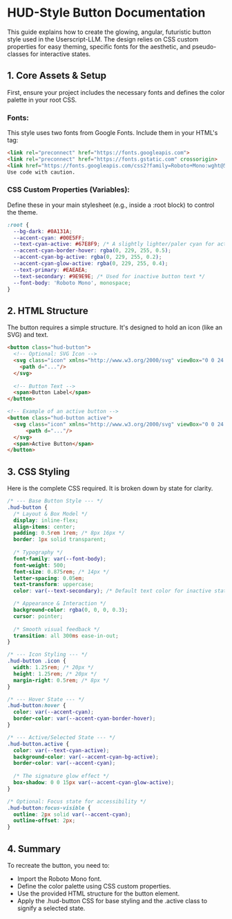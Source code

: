 # HUD-Style Button Documentation

This guide explains how to create the glowing, angular, futuristic button style used in the Userscript-LLM. The design relies on CSS custom properties for easy theming, specific fonts for the aesthetic, and pseudo-classes for interactive states.

## 1. Core Assets & Setup

First, ensure your project includes the necessary fonts and defines the color palette in your root CSS.

### **Fonts**:

This style uses two fonts from Google Fonts. Include them in your HTML's <head> tag:

```html
<link rel="preconnect" href="https://fonts.googleapis.com">
<link rel="preconnect" href="https://fonts.gstatic.com" crossorigin>
<link href="https://fonts.googleapis.com/css2?family=Roboto+Mono:wght@500&family=Orbitron:wght@700&display=swap" rel="stylesheet">
Use code with caution.
```

### **CSS Custom Properties (Variables)**:

Define these in your main stylesheet (e.g., inside a :root block) to control the theme.
```css
:root {
  --bg-dark: #0A131A;
  --accent-cyan: #00E5FF;
  --text-cyan-active: #67E8F9; /* A slightly lighter/paler cyan for active text */
  --accent-cyan-border-hover: rgba(0, 229, 255, 0.5);
  --accent-cyan-bg-active: rgba(0, 229, 255, 0.2);
  --accent-cyan-glow-active: rgba(0, 229, 255, 0.4);
  --text-primary: #EAEAEA;
  --text-secondary: #9E9E9E; /* Used for inactive button text */
  --font-body: 'Roboto Mono', monospace;
}
```

## 2. HTML Structure

The button requires a simple structure. It's designed to hold an icon (like an SVG) and text.

```html
<button class="hud-button">
  <!-- Optional: SVG Icon -->
  <svg class="icon" xmlns="http://www.w3.org/2000/svg" viewBox="0 0 24 24" fill="currentColor">
    <path d="..."/>
  </svg>
  
  <!-- Button Text -->
  <span>Button Label</span>
</button>

<!-- Example of an active button -->
<button class="hud-button active">
  <svg class="icon" xmlns="http://www.w3.org/2000/svg" viewBox="0 0 24 24" fill="currentColor">
      <path d="..."/>
  </svg>
  <span>Active Button</span>
</button>
```

## 3. CSS Styling

Here is the complete CSS required. It is broken down by state for clarity.

```css
/* --- Base Button Style --- */
.hud-button {
  /* Layout & Box Model */
  display: inline-flex;
  align-items: center;
  padding: 0.5rem 1rem; /* 8px 16px */
  border: 1px solid transparent;
  
  /* Typography */
  font-family: var(--font-body);
  font-weight: 500;
  font-size: 0.875rem; /* 14px */
  letter-spacing: 0.05em;
  text-transform: uppercase;
  color: var(--text-secondary); /* Default text color for inactive state */

  /* Appearance & Interaction */
  background-color: rgba(0, 0, 0, 0.3);
  cursor: pointer;
  
  /* Smooth visual feedback */
  transition: all 300ms ease-in-out;
}

/* --- Icon Styling --- */
.hud-button .icon {
  width: 1.25rem; /* 20px */
  height: 1.25rem; /* 20px */
  margin-right: 0.5rem; /* 8px */
}

/* --- Hover State --- */
.hud-button:hover {
  color: var(--accent-cyan);
  border-color: var(--accent-cyan-border-hover);
}

/* --- Active/Selected State --- */
.hud-button.active {
  color: var(--text-cyan-active);
  background-color: var(--accent-cyan-bg-active);
  border-color: var(--accent-cyan);
  
  /* The signature glow effect */
  box-shadow: 0 0 15px var(--accent-cyan-glow-active);
}

/* Optional: Focus state for accessibility */
.hud-button:focus-visible {
  outline: 2px solid var(--accent-cyan);
  outline-offset: 2px;
}
```

## 4. Summary

To recreate the button, you need to:
- Import the Roboto Mono font.
- Define the color palette using CSS custom properties.
- Use the provided HTML structure for the button element.
- Apply the .hud-button CSS for base styling and the .active class to signify a selected state.
